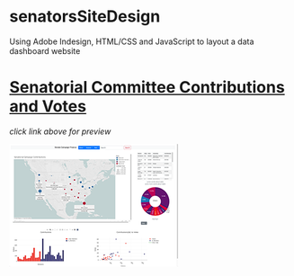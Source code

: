 # senatorsSiteDesign
Using Adobe Indesign, HTML/CSS and JavaScript to layout a data dashboard website

# [Senatorial Committee Contributions and Votes]( https://ph1-618o.github.io/senatorsSiteDesign/templates/index.html)
*click link above for preview*


![Layout](https://raw.githubusercontent.com/ph1-618O/senatorsSiteDesign/main/layout/layout_iterations/layout_12-02_%201227.png)
